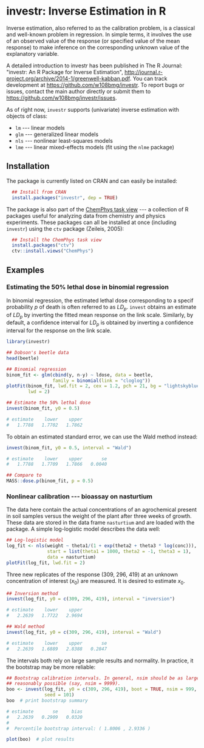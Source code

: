 # investr: Inverse Estimation in R

Inverse estimation, also referred to as the calibration problem, is a classical and well-known problem in regression. In simple terms, it involves the use of an observed value of the response (or specified value of the mean response) to make inference on the corresponding unknown value of the explanatory variable. 

A detailed introduction to investr has been published in The R Journal: "investr: An R Package for Inverse Estimation", http://journal.r-project.org/archive/2014-1/greenwell-kabban.pdf. You can track development at https://github.com/w108bmg/investr. To report bugs or issues, contact the main author directly or submit them to https://github.com/w108bmg/investr/issues. 

As of right now, `investr` supports (univariate) inverse estimation with objects of class:

* `lm` --- linear models
* `glm` --- generalized linear models
* `nls` --- nonlinear least-squares models
* `lme` --- linear mixed-effects models (fit using the `nlme` package)

## Installation
The package is currently listed on CRAN and can easily be installed:
```r
  ## Install from CRAN
  install.packages("investr", dep = TRUE)
```
The package is also part of the [ChemPhys task view](http://cran.r-project.org/web/views/ChemPhys.html) --- a collection of R packages useful for analyzing data from chemistry and physics experiments. These packages can all be installed at once (including `investr`) using the `ctv` package (Zeileis, 2005):
```r
  ## Install the ChemPhys task view
  install.packages("ctv")
  ctv::install.views("ChemPhys")
```

## Examples

### Estimating the 50% lethal dose in binomial regression

In binomial regression, the estimated lethal dose corresponding to a specif probability $p$ of death is often referred to as $LD_p$. `invest` obtains an estimate of $LD_p$ by inverting the fitted mean response on the link scale. Similarly, by default, a confidence interval for $LD_p$ is obtained by inverting a confidence interval for the response on the link scale.
```r
library(investr)

## Dobson's beetle data
head(beetle)

## Binomial regression
binom_fit <- glm(cbind(y, n-y) ~ ldose, data = beetle, 
                 family = binomial(link = "cloglog"))
plotFit(binom_fit, lwd.fit = 2, cex = 1.2, pch = 21, bg = "lightskyblue", 
        lwd = 2)

## Estimate the 50% lethal dose
invest(binom_fit, y0 = 0.5)

# estimate    lower    upper 
#   1.7788   1.7702   1.7862
```

To obtain an estimated standard error, we can use the Wald method instead:
```r
invest(binom_fit, y0 = 0.5, interval = "Wald")

# estimate    lower    upper       se 
#   1.7788   1.7709   1.7866   0.0040

## Compare to 
MASS::dose.p(binom_fit, p = 0.5)
```

### Nonlinear calibration --- bioassay on nasturtium

The data here contain the actual concentrations of an agrochemical present in soil samples versus the weight of the plant after three weeks of growth. These data are stored in the data frame `nasturtium` and are loaded with the package. A simple
log-logistic model describes the data well:
```r
## Log-logistic model
log_fit <- nls(weight ~ theta1/(1 + exp(theta2 + theta3 * log(conc))),
               start = list(theta1 = 1000, theta2 = -1, theta3 = 1),
               data = nasturtium)
plotFit(log_fit, lwd.fit = 2)
```

Three new replicates of the response (309, 296, 419) at an unknown concentration of interest ($x_0$) are measured. It is desired to estimate $x_0$.
```r      
## Inversion method
invest(log_fit, y0 = c(309, 296, 419), interval = "inversion")

# estimate    lower    upper 
#   2.2639   1.7722   2.9694

## Wald method
invest(log_fit, y0 = c(309, 296, 419), interval = "Wald")  

# estimate    lower    upper       se 
#   2.2639   1.6889   2.8388   0.2847
```

The intervals both rely on large sample results and normality. In practice, it the bootstrap may be more reliable:
```r
## Bootstrap calibration intervals. In general, nsim should be as large as 
## reasonably possible (say, nsim = 9999).
boo <- invest(log_fit, y0 = c(309, 296, 419), boot = TRUE, nsim = 999, 
              seed = 101)
boo  # print bootstrap summary

# estimate       se     bias 
#   2.2639   0.2909   0.0320 
#
#  Percentile bootstrap interval: ( 1.8006 , 2.9336 )

plot(boo)  # plot results
```